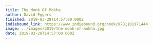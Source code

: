 ```yaml
---
title: The Monk Of Mokha
author: David Eggers
finished: 2019-03-28T14:57:00.000Z
indiebound_link: https://www.indiebound.org/book/9781101971444
image: ../images/2019/the-monk-of-mokha.jpg
date: 2019-03-28T14:57:00.000Z
---
```

